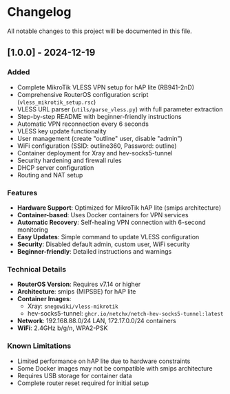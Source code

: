 # Changelog

All notable changes to this project will be documented in this file.

## [1.0.0] - 2024-12-19

### Added
- Complete MikroTik VLESS VPN setup for hAP lite (RB941-2nD)
- Comprehensive RouterOS configuration script (`vless_mikrotik_setup.rsc`)
- VLESS URL parser (`utils/parse_vless.py`) with full parameter extraction
- Step-by-step README with beginner-friendly instructions
- Automatic VPN reconnection every 6 seconds
- VLESS key update functionality
- User management (create "outline" user, disable "admin")
- WiFi configuration (SSID: outline360, Password: outline)
- Container deployment for Xray and hev-socks5-tunnel
- Security hardening and firewall rules
- DHCP server configuration
- Routing and NAT setup

### Features
- **Hardware Support**: Optimized for MikroTik hAP lite (smips architecture)
- **Container-based**: Uses Docker containers for VPN services
- **Automatic Recovery**: Self-healing VPN connection with 6-second monitoring
- **Easy Updates**: Simple command to update VLESS configuration
- **Security**: Disabled default admin, custom user, WiFi security
- **Beginner-friendly**: Detailed instructions and warnings

### Technical Details
- **RouterOS Version**: Requires v7.14 or higher
- **Architecture**: smips (MIPSBE) for hAP lite
- **Container Images**: 
  - Xray: `snegowiki/vless-mikrotik`
  - hev-socks5-tunnel: `ghcr.io/netchx/netch-hev-socks5-tunnel:latest`
- **Network**: 192.168.88.0/24 LAN, 172.17.0.0/24 containers
- **WiFi**: 2.4GHz b/g/n, WPA2-PSK

### Known Limitations
- Limited performance on hAP lite due to hardware constraints
- Some Docker images may not be compatible with smips architecture
- Requires USB storage for container data
- Complete router reset required for initial setup 